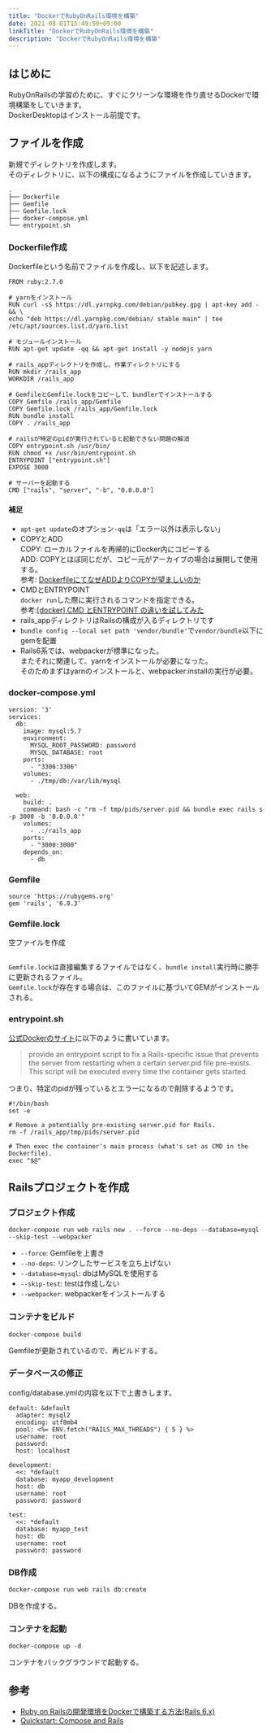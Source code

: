 ```yaml
---
title: "DockerでRubyOnRails環境を構築"
date: 2021-08-01T15:49:59+09:00
linkTitle: "DockerでRubyOnRails環境を構築"
description: "DockerでRubyOnRails環境を構築"
---
```


## はじめに
RubyOnRailsの学習のために、すぐにクリーンな環境を作り直せるDockerで環境構築をしていきます。  
DockerDesktopはインストール前提です。  

## ファイルを作成
新規でディレクトリを作成します。  
そのディレクトリに、以下の構成になるようにファイルを作成していきます。  
```
.
├── Dockerfile
├── Gemfile
├── Gemfile.lock
├── docker-compose.yml
└── entrypoint.sh
```

### Dockerfile作成
Dockerfileという名前でファイルを作成し、以下を記述します。  
```
FROM ruby:2.7.0

# yarnをインストール
RUN curl -sS https://dl.yarnpkg.com/debian/pubkey.gpg | apt-key add - && \
echo "deb https://dl.yarnpkg.com/debian/ stable main" | tee /etc/apt/sources.list.d/yarn.list

# モジュールインストール
RUN apt-get update -qq && apt-get install -y nodejs yarn

# rails_appディレクトリを作成し、作業ディレクトリにする
RUN mkdir /rails_app
WORKDIR /rails_app

# GemfileとGemfile.lockをコピーして、bundlerでインストールする
COPY Gemfile /rails_app/Gemfile
COPY Gemfile.lock /rails_app/Gemfile.lock
RUN bundle install
COPY . /rails_app

# railsが特定のpidが実行されていると起動できない問題の解消
COPY entrypoint.sh /usr/bin/
RUN chmod +x /usr/bin/entrypoint.sh
ENTRYPOINT ["entrypoint.sh"]
EXPOSE 3000

# サーバーを起動する
CMD ["rails", "server", "-b", "0.0.0.0"]
```

#### 補足
- `apt-get update`のオプション`-qq`は「エラー以外は表示しない」
- COPYとADD  
  COPY: ローカルファイルを再帰的にDocker内にコピーする  
  ADD: COPYとほぼ同じだが、コピー元がアーカイブの場合は展開して使用する。  
  参考: [DockerfileにてなぜADDよりCOPYが望ましいのか](https://qiita.com/momotaro98/items/bf34eef176cc2bdb6892)
- CMDとENTRYPOINT  
  `docker run`した際に実行されるコマンドを指定できる。  
  参考:[[docker] CMD とENTRYPOINT の違いを試してみた](https://qiita.com/hihihiroro/items/d7ceaadc9340a4dbeb8f)
- rails_appディレクトリはRailsの構成が入るディレクトリです
- `bundle config --local set path 'vendor/bundle'`で`vendor/bundle`以下にgemを配置
- Rails6系では、webpackerが標準になった。  
  またそれに関連して、yarnをインストールが必要になった。  
  そのためまずはyarnのインストールと、webpacker:installの実行が必要。  

### docker-compose.yml
```
version: '3'
services:
  db:
    image: mysql:5.7
    environment:
      MYSQL_ROOT_PASSWORD: password
      MYSQL_DATABASE: root
    ports:
      - "3306:3306"
    volumes:
      - ./tmp/db:/var/lib/mysql

  web:
    build: .
    command: bash -c "rm -f tmp/pids/server.pid && bundle exec rails s -p 3000 -b '0.0.0.0'"
    volumes:
      - .:/rails_app
    ports:
      - "3000:3000"
    depends_on:
      - db
```

### Gemfile
```
source 'https://rubygems.org'
gem 'rails', '6.0.3'
```

### Gemfile.lock
空ファイルを作成
```
```
`Gemfile.lock`は直接編集するファイルではなく、`bundle install`実行時に勝手に更新されるファイル。  
`Gemfile.lock`が存在する場合は、このファイルに基づいてGEMがインストールされる。  

### entrypoint.sh
[公式Dockerのサイト](https://docs.docker.com/samples/rails/)に以下のように書いています。  
> provide an entrypoint script to fix a Rails-specific issue that prevents the server from restarting when a certain server.pid file pre-exists. This script will be executed every time the container gets started.

つまり、特定のpidが残っているとエラーになるので削除するようです。  
```
#!/bin/bash
set -e

# Remove a potentially pre-existing server.pid for Rails.
rm -f /rails_app/tmp/pids/server.pid

# Then exec the container's main process (what's set as CMD in the Dockerfile).
exec "$@"
```

## Railsプロジェクトを作成
### プロジェクト作成
```
docker-compose run web rails new . --force --no-deps --database=mysql --skip-test --webpacker
```
- `--force`: Gemfileを上書き
- `--no-deps`: リンクしたサービスを立ち上げない
- `--database=mysql`: dbはMySQLを使用する
- `--skip-test`: testは作成しない
- `--webpacker`: webpackerをインストールする

### コンテナをビルド
```
docker-compose build
```
Gemfileが更新されているので、再ビルドする。  

### データベースの修正
config/database.ymlの内容を以下で上書きします。  
```
default: &default
  adapter: mysql2
  encoding: utf8mb4
  pool: <%= ENV.fetch("RAILS_MAX_THREADS") { 5 } %>
  username: root
  password:
  host: localhost

development:
  <<: *default
  database: myapp_development
  host: db
  username: root
  password: password

test:
  <<: *default
  database: myapp_test
  host: db
  username: root
  password: password
```

### DB作成
```
docker-compose run web rails db:create
```
DBを作成する。  

### コンテナを起動
```
docker-compose up -d
```
コンテナをバックグラウンドで起動する。  

## 参考
- [Ruby on Railsの開発環境をDockerで構築する方法(Rails 6.x)](https://zenn.dev/tmasuyama1114/articles/rails-docker-6x-how-to)
- [Quickstart: Compose and Rails](https://docs.docker.com/samples/rails/)
